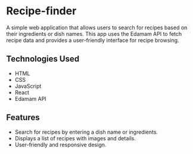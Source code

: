 # Recipe-finder

A simple web application that allows users to search for recipes based on their ingredients or dish names. This app uses the Edamam API to fetch recipe data and provides a user-friendly interface for recipe browsing.

## Technologies Used
- HTML
- CSS
- JavaScript
- React
- Edamam API

## Features

- Search for recipes by entering a dish name or ingredients.
- Displays a list of recipes with images and details.
- User-friendly and responsive design.


